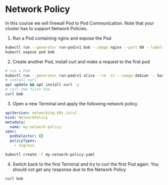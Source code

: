 # Network Policy
In this course we will firewall Pod to Pod Communication. Note that your cluster has to support Network Policies.

1. Run a Pod containing nginx and expose the Pod
```bash
kubectl run --generator run-pod/v1 bob --image nginx --port 80 --labels app=bob
kubectl expose pod bob
```
2. Create another Pod, install curl and make a request to the first pod
```bash
# run a Pod
kubectl run --generator run-pod/v1 alice --rm -it --image debian -- bash
# install curl
apt update && apt install curl -y
# curl the first Pod
curl bob
```
3. Open a new Terminal and apply the following network policy.
```yaml
apiVersion: networking.k8s.io/v1
kind: NetworkPolicy
metadata:
  name: my-network-policy
spec:
  podSelector: {}
  policyTypes:
    - Ingress
```
```bash
kubectl create -f my-network-policy.yaml
```
4. Switch back to the first Terminal and try to curl the first Pod again. You should not get any response due to the Network Policy
```bash
curl bob
```
